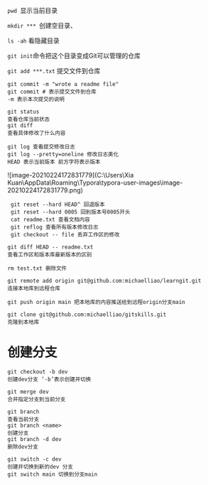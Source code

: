 `pwd `显示当前目录

`mkdir *** `创建空目录、

`ls -ah` 看隐藏目录

`git init`命令把这个目录变成Git可以管理的仓库

`git add ***.txt` 提交文件到仓库

```git
git commit -m "wrote a readme file"
git commit # 表示提交文件到仓库
-m 表示本次提交的说明
```

```
git status
查看仓库当前状态
git diff
查看具体修改了什么内容
```

```
git log 查看提交修改日志
git log --pretty=oneline 修改日志美化
HEAD 表示当前版本 前方字符表示版本
```

![image-20210224172831779](C:\Users\Xia Kuan\AppData\Roaming\Typora\typora-user-images\image-20210224172831779.png)

```
 git reset --hard HEAD^ 回退版本
 git reset --hard 0005 回到版本号0005开头
 cat readme.txt 查看文档内容
 git reflog 查看所有版本修改日志
 git checkout -- file 丢弃工作区的修改
```

```
git diff HEAD -- readme.txt
查看工作区和版本库最新版本的区别
```

```
rm test.txt 删除文件

```

```
git remote add origin git@github.com:michaelliao/learngit.git
连接本地库到远程仓库

git push origin main 把本地库的内容推送给到远程origin分支main

git clone git@github.com:michaelliao/gitskills.git
克隆到本地库
```



# 创建分支

```
git checkout -b dev
创建dev分支 ‘-b’表示创建并切换

```

```
git merge dev
合并指定分支到当前分支

git branch
查看当前分支
git branch <name>
创建分支
git branch -d dev
删除dev分支
```

```
git switch -c dev
创建并切换到新的dev 分支
git switch main 切换到分支main
```

